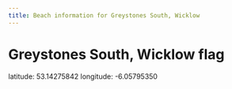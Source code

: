 ```yaml
---
title: Beach information for Greystones South, Wicklow
---
```

# Greystones South, Wicklow <span class="material-icons blue-flag">flag</span>

<div class="location-info">latitude: 53.14275842 longitude: -6.05795350</div>
<div id="met-eireann-warnings"></div>
<div></div>